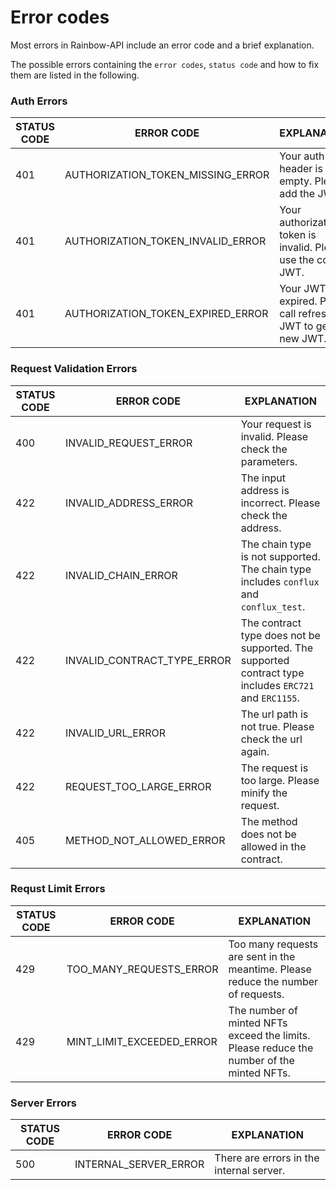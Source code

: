 # Error codes

Most errors in Rainbow-API include an error code and a brief explanation.

The possible errors containing the `error codes`, `status code` and how to fix them are listed in the following. &#x20;

### Auth Errors

| STATUS CODE | ERROR CODE                           | EXPLANATION                                                      |
| ----------- | ------------------------------------ | ---------------------------------------------------------------- |
| 401         | AUTHORIZATION\_TOKEN\_MISSING\_ERROR | Your auth header is empty. Please add the JWT.                   |
| 401         | AUTHORIZATION\_TOKEN\_INVALID\_ERROR | Your authorization token is invalid. Please use the correct JWT. |
| 401         | AUTHORIZATION\_TOKEN\_EXPIRED\_ERROR | Your JWT is expired. Please call refresh JWT to get a new JWT.   |

### Request Validation Errors

| STATUS CODE | ERROR CODE                     | EXPLANATION                                                                                           |
| ----------- | ------------------------------ | ----------------------------------------------------------------------------------------------------- |
| 400         | INVALID\_REQUEST\_ERROR        | Your request is invalid. Please check the parameters.                                                 |
| 422         | INVALID\_ADDRESS\_ERROR        | The input address is incorrect. Please check the address.                                             |
| 422         | INVALID\_CHAIN\_ERROR          | The chain type is not supported. The chain type includes `conflux` and `conflux_test`.                |
| 422         | INVALID\_CONTRACT\_TYPE\_ERROR | The contract type does not be supported. The supported contract type includes `ERC721` and `ERC1155`. |
| 422         | INVALID\_URL\_ERROR            | The url path is not true. Please check the url again.                                                 |
| 422         | REQUEST\_TOO\_LARGE\_ERROR     | The request is too large. Please minify the request.                                                  |
| 405         | METHOD\_NOT\_ALLOWED\_ERROR    | The method does not be allowed in the contract.                                                       |

### Requst Limit Errors

| STATUS CODE | ERROR CODE                   | EXPLANATION                                                                               |
| ----------- | ---------------------------- | ----------------------------------------------------------------------------------------- |
| 429         | TOO\_MANY\_REQUESTS\_ERROR   | Too many requests are sent in the meantime. Please reduce the number of requests.         |
| 429         | MINT\_LIMIT\_EXCEEDED\_ERROR | The number of minted NFTs exceed the limits. Please reduce the number of the minted NFTs. |

### Server Errors

| STATUS CODE | ERROR CODE              | EXPLANATION                              |
| ----------- | ----------------------- | ---------------------------------------- |
| 500         | INTERNAL\_SERVER\_ERROR | There are errors in the internal server. |
